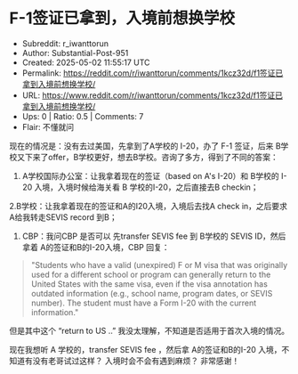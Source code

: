 # F-1签证已拿到，入境前想换学校

- Subreddit: r_iwanttorun
- Author: Substantial-Post-951
- Created: 2025-05-02 11:55:17 UTC
- Permalink: https://reddit.com/r/iwanttorun/comments/1kcz32d/f1签证已拿到入境前想换学校/
- URL: https://www.reddit.com/r/iwanttorun/comments/1kcz32d/f1签证已拿到入境前想换学校/
- Ups: 0 | Ratio: 0.5 | Comments: 7
- Flair: 不懂就问


现在的情况是：没有去过美国，先拿到了A学校的 I-20，办了 F-1 签证，后来
B学校又下来了offer，B学校更好，想去B学校。咨询了多方，得到了不同的答案：

1.  A学校国际办公室：让我拿着现在的签证（based on A's I-20）和 B学校的
    I-20 入境，入境时候给海关看 B 学校的I-20，之后直接去B checkin；

2.B学校：让我拿着现在的签证和A的I20入境，入境后去找A check
in，之后要求A给我转走SEVIS record 到B；

1.  CBP：我问CBP 是否可以 先transfer SEVIS fee 到 B学校的 SEVIS
    ID，然后拿着 A的签证和B的I-20入境，CBP 回复：

> "Students who have a valid (unexpired) F or M visa that was originally
> used for a different school or program can generally return to the
> United States with the same visa, even if the visa annotation has
> outdated information (e.g., school name, program dates, or SEVIS
> number). The student must have a Form I-20 with the current
> information."

但是其中这个 “return to US ..”
我没太理解，不知道是否适用于首次入境的情况。

现在我想听 A 学校的，transfer SEVIS fee ，然后拿 A的签证和B的I-20
入境，不知道有没有老哥试过这样？ 入境时会不会有遇到麻烦？ 非常感谢！


